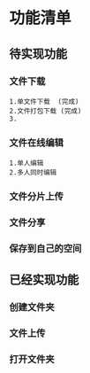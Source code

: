 # 功能清单

## 待实现功能
### 文件下载
    1.单文件下载  (完成)
    2.文件打包下载 (完成)
    3.


### 文件在线编辑
    1.单人编辑
    2.多人同时编辑
### 文件分片上传

### 文件分享

### 保存到自己的空间

## 已经实现功能
### 创建文件夹
### 文件上传
### 打开文件夹
